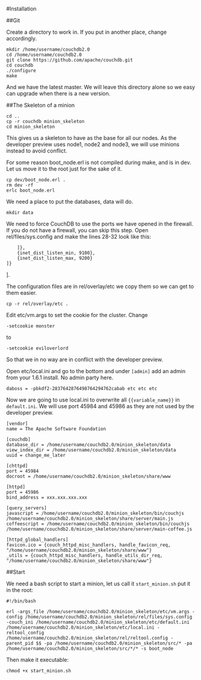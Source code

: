 #Installation

##Git

Create  a directory to work in. If you put in another place, change accordingly.

    mkdir /home/username/couchdb2.0
    cd /home/username/couchdb2.0
    git clone https://github.com/apache/couchdb.git
    cd couchdb
    ./configure
    make

And we have the latest master. We will leave this directory alone so we easy can upgrade when there is a new version.

##The Skeleton of a minion

    cd ..
    cp -r couchdb minion_skeleton
    cd minion_skeleton

This gives us a skeleton to have as the base for all our nodes. As the developer preview uses node1, node2 and node3, 
we will use minions instead to avoid conflict.

For some reason boot_node.erl is not compiled during make, and is in dev. Let us move it to the root just for the 
sake of it.

    cp dev/boot_node.erl .
    rm dev -rf
    erlc boot_node.erl

We need a place to put the databases, data will do.

    mkdir data

We need to force CouchDB to use the ports we have opened in the firewall. If you do not have a firewall, you can skip 
this step. Open rel/files/sys.config and make the lines 28-32 look like this:

        ]},
        {inet_dist_listen_min, 9100},
        {inet_dist_listen_max, 9200}
    ]}
].

The configuration files are in rel/overlay/etc we copy them so we can get to them easier.

    cp -r rel/overlay/etc .

Edit etc/vm.args to set the cookie for the cluster. Change

    -setcookie monster
    
to

    -setcookie eviloverlord

So that we in no way are in conflict with the developer preview. 

Open etc/local.ini and go to the bottom and under `[admin]` add an admin from
your 1.6.1 install. No admin party here.

    daboss = -pbkdf2-2837642876498764294762cabab etc etc etc

Now we are going to use local.ini to overwrite all `{{variable_name}}` in `default.ini`. We will use port 45984 and 
45986 as they are not used by the developer preview.

    [vendor]
    name = The Apache Software Foundation

    [couchdb]
    database_dir = /home/username/couchdb2.0/minion_skeleton/data
    view_index_dir = /home/username/couchdb2.0/minion_skeleton/data
    uuid = change_me_later

    [chttpd]
    port = 45984
    docroot = /home/username/couchdb2.0/minion_skeleton/share/www

    [httpd]
    port = 45986
    bind_address = xxx.xxx.xxx.xxx

    [query_servers]
    javascript = /home/username/couchdb2.0/minion_skeleton/bin/couchjs /home/username/couchdb2.0/minion_skeleton/share/server/main.js
    coffeescript = /home/username/couchdb2.0/minion_skeleton/bin/couchjs /home/username/couchdb2.0/minion_skeleton/share/server/main-coffee.js

    [httpd_global_handlers]
    favicon.ico = {couch_httpd_misc_handlers, handle_favicon_req, "/home/username/couchdb2.0/minion_skeleton/share/www"}
    _utils = {couch_httpd_misc_handlers, handle_utils_dir_req, "/home/username/couchdb2.0/minion_skeleton/share/www"}

##Start

We need a bash script to start a minion, let us call it `start_minion.sh` put it in the root:

    #!/bin/bash

    erl -args_file /home/username/couchdb2.0/minion_skeleton/etc/vm.args -config /home/username/couchdb2.0/minion_skeleton/rel/files/sys.config -couch_ini /home/username/couchdb2.0/minion_skeleton/etc/default.ini /home/username/couchdb2.0/minion_skeleton/etc/local.ini -reltool_config /home/username/couchdb2.0/minion_skeleton/rel/reltool.config -parent_pid $$ -pa /home/username/couchdb2.0/minion_skeleton/src/* -pa /home/username/couchdb2.0/minion_skeleton/src/*/* -s boot_node

Then make it executable:

    chmod +x start_minion.sh
